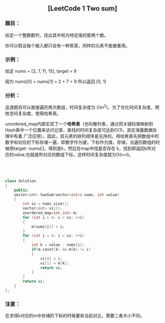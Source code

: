 ## <center>[LeetCode 1 Two sum]</center>

### 题目：

给定一个整数数列，找出其中和为特定值的那两个数。

你可以假设每个输入都只会有一种答案，同样的元素不能被重用。

### 示例：

给定 nums = [2, 7, 11, 15], target = 9

因为 nums[0] + nums[1] = 2 + 7 = 9
所以返回 [0, 1]

### 分析：

这道题目可以直接遍历两次数组，时间复杂度为 $O(n^2)$，为了优化时间复杂度，牺牲空间复杂度，使用哈希表。

unordered_map内部实现了一个**哈希表**（也叫散列表，通过把关键码值映射到Hash表中一个位置来访问记录，查找的时间复杂度可达到O(1)，其在海量数据处理中有着
广泛应用）。因此，其元素的排列顺序是无序的。用哈希表先把数组中的数字和对应的下标存储一遍，即数字作为键，下标作为值，存储，当遍历数组的时候用target-
nums[i]，得到差k，然后在map中找是否存在 k，找到即返回k所对应的value,也就是所对应的数组下标。这样时间复杂度就为O(n+l)。

```c++




class Solution
{
    public:
    vector<int> twoSum(vector<int>& nums, int value)
    {
        int sz = nums.size();
        vector<int> vi(2);
        unordered_map<int,int> m;
        for (int i = 0; i < sz; ++i)
        {
            m[nums[i]] = i;
        }
        for (int i = 0; i < sz; ++i)
        {
            int k = value - nums[i];
            if(m.count(k) && m[k] != i)
            {
                vi[0] = i;
                vi[1] = m[k];
                return vi;
            }
        }
        return vi;
    }
};

```

### 注意：

在求得k对应的m中存储的下标的时候要和当前对比，需要二者大小不同。
